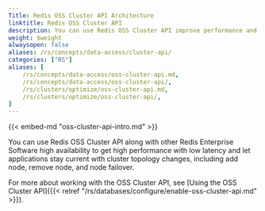 ```yaml
---
Title: Redis OSS Cluster API Architecture
linktitle: Redis OSS Cluster API
description: You can use Redis OSS Cluster API improve performance and let applications stay current with cluster topology changes.
weight: $weight
alwaysopen: false
aliases: /rs/concepts/data-access/cluster-api/
categories: ["RS"]
aliases: [
    /rs/concepts/data-access/oss-cluster-api.md,
    /rs/concepts/data-access/oss-cluster-api/,
    /rs/clusters/optimize/oss-cluster-api.md,
    /rs/clusters/optimize/oss-cluster-api/,
]
---
```

{{< embed-md "oss-cluster-api-intro.md"  >}}

You can use Redis OSS Cluster API along with other Redis Enterprise Software high availability
to get high performance with low latency
and let applications stay current with cluster topology changes, including add node, remove node, and node failover.

For more about working with the OSS Cluster API, see [Using the OSS Cluster API]({{< relref "/rs/databases/configure/enable-oss-cluster-api.md" >}}).
